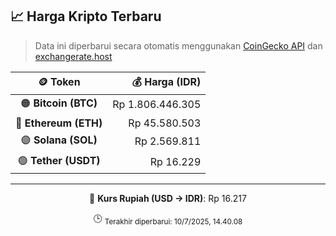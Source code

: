 

<!-- HARGA_KRIPTO -->
## 📈 Harga Kripto Terbaru

> Data ini diperbarui secara otomatis menggunakan [CoinGecko API](https://www.coingecko.com/) dan [exchangerate.host](https://exchangerate.host/)

<div align="center">

| 🪙 Token | 💰 Harga (IDR) |
|:------:|---------------:|
| 🟠 **Bitcoin (BTC)**   | Rp 1.806.446.305 |
| 🔵 **Ethereum (ETH)**  | Rp 45.580.503 |
| 🟣 **Solana (SOL)**    | Rp 2.569.811 |
| 🟢 **Tether (USDT)**   | Rp 16.229 |

---

💱 **Kurs Rupiah (USD → IDR)**: Rp 16.217

🕒 <sub>Terakhir diperbarui: 10/7/2025, 14.40.08</sub>

</div>
<!-- /HARGA_KRIPTO -->